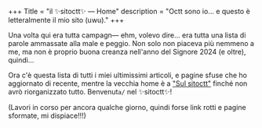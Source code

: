 +++
Title = "il ✨sitoctt✨ — Home"
description = "Octt sono io... e questo è letteralmente il mio sito (uwu)."
+++

Una volta qui era tutta campagn— ehm, volevo dire... era tutta una lista di parole ammassate alla male e peggio. Non solo non piaceva più nemmeno a me, ma non è proprio buona creanza nell'anno del Signore 2024 (e oltre), quindi...

Ora c'è questa lista di tutti i miei ultimissimi articoli, e pagine sfuse che ho aggiornato di recente, mentre la vecchia home è a ["Sul sitoctt"](/miscellanea/Sul-sitoctt/) finché non avrò riorganizzato tutto. Benvenut<code><!--
--><span class="BlinkA">a</span><!--
--><span class="dn">/</span><!--
--><span class="BlinkO">o</span></code> nel ✨sitoctt✨!

(Lavori in corso per ancora qualche giorno, quindi forse link rotti e pagine sformate, mi dispiace!!!)

<style>
/* Animazioni per le desinenze */
.BlinkA {
	Animation: BlinkerA 0.25s Step-Start Infinite;
}
@Keyframes BlinkerA {
	0% {Position: Absolute; Visibility: Hidden;}
	50% {Position: Static; Visibility: Visible;}
	100% {Position: Absolute; Visibility: Hidden;}
}
.BlinkO {
	Animation: BlinkerO 0.25s Step-Start Infinite;
}
@Keyframes BlinkerO {
	0% {Position: Static; Visibility: Visible;}
	50% {Position: Absolute; Visibility: Hidden;}
	100% {Position: Static; Visibility: Visible;}
}
</style>
